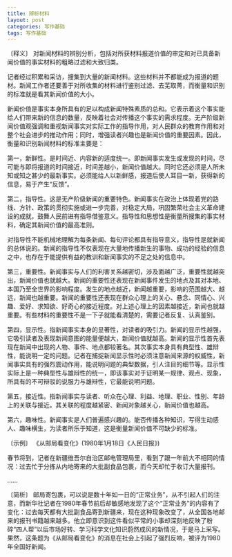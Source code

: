 ```yaml
---
title: 辨析材料
layout: post
categories: 写作基础
tags: 写作基础
---
```


〔释义〕 对新闻材料的辨别分析，包括对所获材料报道价值的审定和对已具备新闻价值的事实材料的粗略过滤和大致归类。

记者经过积累和采访，搜集到大量的新闻材料。这些材料并不都能成为报道的题材。新闻工作者还要善于对所收集的材料进行鉴别过滤、去芜取菁，而衡量和识别的标准就是看其新闻价值的大小。

新闻价值是事实本身所具有的足以构成新闻特殊素质的总和。它表示着这个事实能给人们带来新的信息的数量，反映着社会对传播这个事实的需求程度。无产阶级新闻价值观强调和重视新闻事实对实际工作的指导作用，对人民群众的教育作用和对整个社会进步的推动作用；同时，增强读者兴趣也是新闻价值的重要因素。因此，衡量和识别新闻材料的标准主要是：

第一，新鲜性。是时间近、内容新的适度统一。即新闻事实发生或发现的时间，尽可能与即将报道的时间接近，时间差越小，新闻价值越大。同时它还必须是人所未知或知之甚少的最新事实。必须能给人以新鲜感，报道后使人耳目一新，获得新的信息，易于产生“反馈”。

第二，指导性。这是无产阶级新闻的重要特色。新闻事实在政治上体现着党的路线、方针、政策的贯彻实施或进一步完善，对稳定大局，巩固繁荣社会主义革命建设的成就，鼓舞人民前进有指导借鉴意义。指导性和思想性是衡量所搜集的事实材料，确定其新闻价值的最高准则。

对指导性不能机械地理解为每条新闻、每句评论都具有指导意义，指导性是就新闻的总体说的。新闻的指导性不仅表现在大量地传播新生的事物、成功的经验的信息之中，也存在于能提供有益的教训和新闻事实的不足之处的信息中。

第三，重要性。新闻事实与人们的利害关系越密切，涉及面越广泛，重要性就越突出，新闻价值也就越大。新闻的重要性还表现在新闻事件发生的地点及其对本地、本国乃至全世界的影响程度。发生的地点越近，新闻越重要，影响的范围越大、越远，新闻也越重要。新闻的重要性还表现在群众心理上的关心、悬念、同情心、兴趣、爱好、求知欲、好奇心的接近程度。对上述心理上的因素越接近，新闻也就越重要。有些材料的重要性不是一下子就能看清楚的，需要记者反复、认真鉴别。

第四，显示性。指新闻事实本身的显著性，对读者的吸引力。新闻的显示性越强，它吸引读者及表现新闻意图的能量便越大，新闻价值就越高。新闻的显示性首先表现在新闻中出现的人物、事件、地点都较著名。其次事实本身具有典型性、雄辩性，能说明一定的问题。记者在捕捉新闻显示性时必须注意新闻来源的权威性，新闻事实具有的强烈震动作用，能说明问题的典型数据，引人注目的细节等。显示性实际上是一种典型性与雄辩性的统一，即该事实对于证明某一规律、观点、现象，所具有的不可辩驳的说服力与雄辩性，它最能说明问题。

第五，接近性。指新闻事实与读者、听众在心理、利益、地理、职业、性别、年龄上的关联与接近。其关联的程度越紧密、新闻对象越关心，新闻价值也越高。

第六，趣味性。新闻事实是人们普遍感兴趣的。能否传播各种知识，写得生动感人、趣味横生，为读者所乐于知道，这是衡量新闻价值不可缺少的标准。

〔示例〕 《从邮局看变化》(1980年1月18日《人民日报》)

春节将到，记者在新疆维吾尔自治区邮电管理局里，看到了跟一年前大不相同的情况：过去忙于分拣从内地寄来的大批副食品包裹，而今天却忙于收订大量报刊。

……

〔简析〕 邮局寄包裹，可以说是数十年如一日的“正常业务”，从不引起人们的注意，而新华社记者在1980年春节前后却敏感地发现了这个“正常业务”的内容有了变化：过去每天都有大批副食品寄到新疆来，现在这种现象改变了，从全国各地邮来的报刊书籍越来越多。他立即意识到这件看似平常的小事却深刻地反映了粉碎“四人帮”以后市场好转、学习科学文化知识蔚然成风的新情况，于是马上采写。果然，这条题为《从邮局看变化》的消息在社会上引起了强烈反响，被评为1980年全国好新闻。 